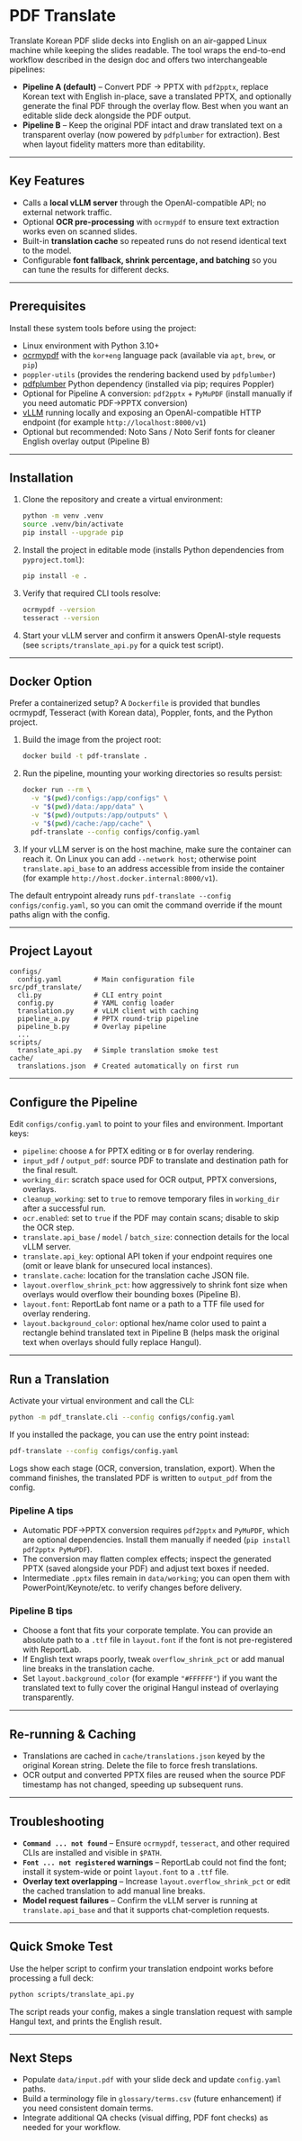 # PDF Translate

Translate Korean PDF slide decks into English on an air-gapped Linux machine while keeping the slides readable. The tool wraps the end-to-end workflow described in the design doc and offers two interchangeable pipelines:

* **Pipeline A (default)** – Convert PDF → PPTX with `pdf2pptx`, replace Korean text with English in-place, save a translated PPTX, and optionally generate the final PDF through the overlay flow. Best when you want an editable slide deck alongside the PDF output.
* **Pipeline B** – Keep the original PDF intact and draw translated text on a transparent overlay (now powered by `pdfplumber` for extraction). Best when layout fidelity matters more than editability.

---

## Key Features
- Calls a **local vLLM server** through the OpenAI-compatible API; no external network traffic.
- Optional **OCR pre-processing** with `ocrmypdf` to ensure text extraction works even on scanned slides.
- Built-in **translation cache** so repeated runs do not resend identical text to the model.
- Configurable **font fallback, shrink percentage, and batching** so you can tune the results for different decks.

---

## Prerequisites
Install these system tools before using the project:

- Linux environment with Python 3.10+
- [ocrmypdf](https://ocrmypdf.readthedocs.io/) with the `kor+eng` language pack (available via `apt`, `brew`, or `pip`)
- `poppler-utils` (provides the rendering backend used by `pdfplumber`)
- [pdfplumber](https://github.com/jsvine/pdfplumber) Python dependency (installed via pip; requires Poppler)
- Optional for Pipeline A conversion: `pdf2pptx` + `PyMuPDF` (install manually if you need automatic PDF→PPTX conversion)
- [vLLM](https://vllm.ai/) running locally and exposing an OpenAI-compatible HTTP endpoint (for example `http://localhost:8000/v1`)
- Optional but recommended: Noto Sans / Noto Serif fonts for cleaner English overlay output (Pipeline B)

---

## Installation
1. Clone the repository and create a virtual environment:
   ```bash
   python -m venv .venv
   source .venv/bin/activate
   pip install --upgrade pip
   ```
2. Install the project in editable mode (installs Python dependencies from `pyproject.toml`):
   ```bash
   pip install -e .
   ```
3. Verify that required CLI tools resolve:
   ```bash
   ocrmypdf --version
   tesseract --version
   ```
4. Start your vLLM server and confirm it answers OpenAI-style requests (see `scripts/translate_api.py` for a quick test script).

---

## Docker Option
Prefer a containerized setup? A `Dockerfile` is provided that bundles ocrmypdf, Tesseract (with Korean data), Poppler, fonts, and the Python project.

1. Build the image from the project root:
   ```bash
   docker build -t pdf-translate .
   ```
2. Run the pipeline, mounting your working directories so results persist:
   ```bash
   docker run --rm \
     -v "$(pwd)/configs:/app/configs" \
     -v "$(pwd)/data:/app/data" \
     -v "$(pwd)/outputs:/app/outputs" \
     -v "$(pwd)/cache:/app/cache" \
     pdf-translate --config configs/config.yaml
   ```
3. If your vLLM server is on the host machine, make sure the container can reach it. On Linux you can add `--network host`; otherwise point `translate.api_base` to an address accessible from inside the container (for example `http://host.docker.internal:8000/v1`).

The default entrypoint already runs `pdf-translate --config configs/config.yaml`, so you can omit the command override if the mount paths align with the config.

---

## Project Layout
```
configs/
  config.yaml        # Main configuration file
src/pdf_translate/
  cli.py             # CLI entry point
  config.py          # YAML config loader
  translation.py     # vLLM client with caching
  pipeline_a.py      # PPTX round-trip pipeline
  pipeline_b.py      # Overlay pipeline
  ...
scripts/
  translate_api.py   # Simple translation smoke test
cache/
  translations.json  # Created automatically on first run
```

---

## Configure the Pipeline
Edit `configs/config.yaml` to point to your files and environment. Important keys:

- `pipeline`: choose `A` for PPTX editing or `B` for overlay rendering.
- `input_pdf` / `output_pdf`: source PDF to translate and destination path for the final result.
- `working_dir`: scratch space used for OCR output, PPTX conversions, overlays.
- `cleanup_working`: set to `true` to remove temporary files in `working_dir` after a successful run.
- `ocr.enabled`: set to `true` if the PDF may contain scans; disable to skip the OCR step.
- `translate.api_base` / `model` / `batch_size`: connection details for the local vLLM server.
- `translate.api_key`: optional API token if your endpoint requires one (omit or leave blank for unsecured local instances).
- `translate.cache`: location for the translation cache JSON file.
- `layout.overflow_shrink_pct`: how aggressively to shrink font size when overlays would overflow their bounding boxes (Pipeline B).
- `layout.font`: ReportLab font name or a path to a TTF file used for overlay rendering.
- `layout.background_color`: optional hex/name color used to paint a rectangle behind translated text in Pipeline B (helps mask the original text when overlays should fully replace Hangul).

---

## Run a Translation
Activate your virtual environment and call the CLI:

```bash
python -m pdf_translate.cli --config configs/config.yaml
```

If you installed the package, you can use the entry point instead:

```bash
pdf-translate --config configs/config.yaml
```

Logs show each stage (OCR, conversion, translation, export). When the command finishes, the translated PDF is written to `output_pdf` from the config.

### Pipeline A tips
- Automatic PDF→PPTX conversion requires `pdf2pptx` and `PyMuPDF`, which are optional dependencies. Install them manually if needed (`pip install pdf2pptx PyMuPDF`).
- The conversion may flatten complex effects; inspect the generated PPTX (saved alongside your PDF) and adjust text boxes if needed.
- Intermediate `.pptx` files remain in `data/working`; you can open them with PowerPoint/Keynote/etc. to verify changes before delivery.

### Pipeline B tips
- Choose a font that fits your corporate template. You can provide an absolute path to a `.ttf` file in `layout.font` if the font is not pre-registered with ReportLab.
- If English text wraps poorly, tweak `overflow_shrink_pct` or add manual line breaks in the translation cache.
- Set `layout.background_color` (for example `"#FFFFFF"`) if you want the translated text to fully cover the original Hangul instead of overlaying transparently.

---

## Re-running & Caching
- Translations are cached in `cache/translations.json` keyed by the original Korean string. Delete the file to force fresh translations.
- OCR output and converted PPTX files are reused when the source PDF timestamp has not changed, speeding up subsequent runs.

---

## Troubleshooting
- **`Command ... not found`** – Ensure `ocrmypdf`, `tesseract`, and other required CLIs are installed and visible in `$PATH`.
- **`Font ... not registered` warnings** – ReportLab could not find the font; install it system-wide or point `layout.font` to a `.ttf` file.
- **Overlay text overlapping** – Increase `layout.overflow_shrink_pct` or edit the cached translation to add manual line breaks.
- **Model request failures** – Confirm the vLLM server is running at `translate.api_base` and that it supports chat-completion requests.

---

## Quick Smoke Test
Use the helper script to confirm your translation endpoint works before processing a full deck:

```bash
python scripts/translate_api.py
```

The script reads your config, makes a single translation request with sample Hangul text, and prints the English result.

---

## Next Steps
- Populate `data/input.pdf` with your slide deck and update `config.yaml` paths.
- Build a terminology file in `glossary/terms.csv` (future enhancement) if you need consistent domain terms.
- Integrate additional QA checks (visual diffing, PDF font checks) as needed for your workflow.
